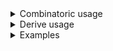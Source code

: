 <details>
<summary style="display: list-item;">Combinatoric usage</summary>

```no_run
# use bpaf::*;
# #[allow(dead_code)]
#[derive(Debug, Clone)]
pub struct Options {
    argument: u32,
    switch: bool,
}

pub fn options() -> OptionParser<Options> {
    let argument = long("argument")
        .help("important argument")
        .argument("ARG")
        .fallback(30);
    let switch = long("switch").help("secret switch").switch().hide();
    construct!(Options { argument, switch }).to_options()
}
```

</details>
<details>
<summary style="display: list-item;">Derive usage</summary>

```no_run
# use bpaf::*;
#[allow(dead_code)]
#[derive(Debug, Clone, Bpaf)]
#[bpaf(options)]
pub struct Options {
    /// important argument
    #[bpaf(fallback(30))]
    argument: u32,
    /// secret switch
    #[bpaf(hide)]
    switch: bool,
}
```

</details>
<details>
<summary style="display: list-item;">Examples</summary>


`hide` doesn't change the parsing behavior in any way
```console
% app --argument 32
Options { argument: 32, switch: false }
```

It hides the inner parser from any help or autocompletion logic
```console
% app --help
Usage: [--argument ARG]

Available options:
        --argument <ARG>  important argument
    -h, --help            Prints help information
```

</details>
